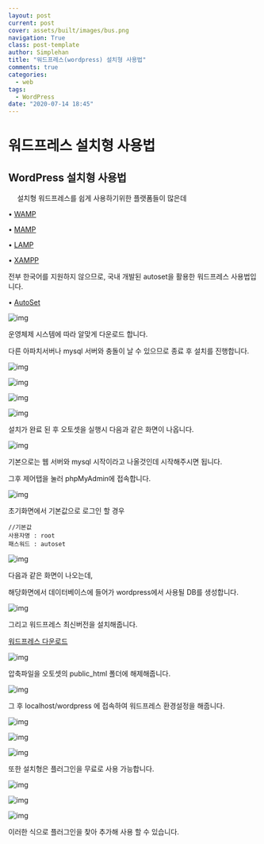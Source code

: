 ```yaml
---
layout: post
current: post
cover: assets/built/images/bus.png
navigation: True
class: post-template
author: Simplehan
title: "워드프레스(wordpress) 설치형 사용법"
comments: true
categories:
  - web
tags:
  - WordPress
date: "2020-07-14 18:45"
---
```


# 워드프레스 설치형 사용법

## WordPress 설치형 사용법
 
설치형 워드프레스를 쉽게 사용하기위한 플랫폼들이 많은데

• [WAMP](http://www.wampserver.com/en/)

• [MAMP](http://www.mamp.info/en/index.html)

• [LAMP](http://bitnami.org/stack/lampstack)

• [XAMPP](http://www.apachefriends.org/en/xampp.html)

전부 한국어를 지원하지 않으므로, 국내 개발된 autoset을 활용한 워드프레스 사용법입니다.

• [AutoSet](http://autoset.net/xe/download_autoset_10_7_2)

![img](\assets\built\images\wordpress\b1.png)

 
운영체제 시스템에 따라 알맞게 다운로드 합니다.

다른 아파치서버나 mysql 서버와 충돌이 날 수 있으므로 종료 후 설치를 진행합니다. 

![img](\assets\built\images\wordpress\b2.png)

![img](\assets\built\images\wordpress\b3.png)

![img](\assets\built\images\wordpress\b4.png)

![img](\assets\built\images\wordpress\b5.png)

설치가 완료 된 후 오토셋을 실행시 다음과 같은 화면이 나옵니다. 

![img](\assets\built\images\wordpress\b6.png)

기본으로는 웹 서버와 mysql 시작이라고 나올것인데 시작해주시면 됩니다.

그후 제어탭을 눌러 phpMyAdmin에 접속합니다. 

![img](\assets\built\images\wordpress\b7.png)

초기화면에서 기본값으로 로그인 할 경우

~~~
//기본값
사용자명 : root
패스워드 : autoset 
~~~

![img](\assets\built\images\wordpress\b8.png)

다음과 같은 화면이 나오는데,  

해당화면에서 데이터베이스에 들어가 wordpress에서 사용될 DB를 생성합니다.

![img](\assets\built\images\wordpress\b9.png)

그리고 워드프레스 최신버전을 설치해줍니다.

[워드프레스 다운로드](https://ko.wordpress.org/download/)

![img](\assets\built\images\wordpress\b10.png)
 
압축파일을 오토셋의 public_html 폴더에 해제해줍니다.

![img](\assets\built\images\wordpress\b11.png)

그 후 localhost/wordpress 에 접속하여 워드프레스 환경설정을 해줍니다.

![img](\assets\built\images\wordpress\b12.png)

![img](\assets\built\images\wordpress\b13.png)

![img](\assets\built\images\wordpress\b14.png)
 
또한 설치형은 플러그인을 무료로 사용 가능합니다.

![img](\assets\built\images\wordpress\b15.png)

![img](\assets\built\images\wordpress\b16.png)

![img](\assets\built\images\wordpress\b17.png)

이러한 식으로 플러그인을 찾아 추가해 사용 할 수 있습니다.
